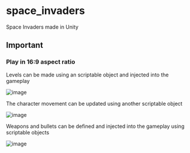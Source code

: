 # space_invaders
Space Invaders made in Unity

## Important
### Play in 16:9 aspect ratio

Levels can be made using an scriptable object and injected into the gameplay

![image](https://user-images.githubusercontent.com/97065356/148114910-fede67fc-ffc0-4b3d-a20e-7bdfb81515b0.png)

The character movement can be updated using another scriptable object

![image](https://user-images.githubusercontent.com/97065356/148115106-62bc6223-6c9b-447f-8cf8-3bd3378ca967.png)

Weapons and bullets can be defined and injected into the gameplay using scriptable objects

![image](https://user-images.githubusercontent.com/97065356/148115246-4f18c30f-bdc4-40cc-87ee-a38086ab89e4.png)
